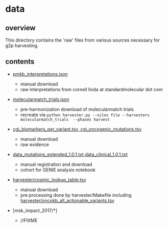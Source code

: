 # data

## overview

This directory contains the 'raw' files from various sources necessary for g2p harvesting.

## contents

* [pmkb_interpretations.json](https://s3-us-west-2.amazonaws.com/g2p-0.7/unprocessed-files/pmkb_interpretations.json)
  * manual download
  * raw interpretations from cornell linda at standardmolecular dot com

* [molecularmatch_trials.json](https://s3-us-west-2.amazonaws.com/g2p-0.7/unprocessed-files/molecularmatch_trials.json)
  * pre-harmonization download of molecularmatch trials
  * recreate  via `python harvester.py --silos file --harvesters molecularmatch_trials  --phases harvest`

* [cgi_biomarkers_per_variant.tsv, cgi_oncogenic_mutations.tsv](https://www.cancergenomeinterpreter.org/biomarkers)
  * manual download
  * raw evidence

* [data_mutations_extended_1.0.1.txt,data_clinical_1.0.1.txt](https://www.synapse.org/#!Synapse:syn7851250 )
  * manual registration and download
  * cohort for GENIE analysis notebook

* [harvester/cosmic_lookup_table.tsv](https://grch37-cancer.sanger.ac.uk/cosmic/files?data=/files/grch37/cosmic/v81/CosmicMutantExport.tsv.gz)
  * manual download
  * pre processing done by harvester/Makefile including [harvester/oncokb_all_actionable_variants.tsv](http://oncokb.org/api/v1/utils/allActionableVariants.txt)

* [msk_impact_2017/*]
  * //FIXME
